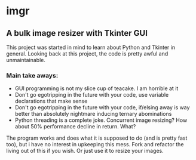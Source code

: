 # imgr
##  A bulk image resizer with Tkinter GUI

This project was started in mind to learn about Python and Tkinter in general. Looking back at this project, the code is pretty awful and unmaintainable.

### Main take aways:
* GUI programming is not my slice cup of teacake. I am horrible at it
* Don't go egotripping in the future with your code, use variable declarations that make sense
* Don't go egotripping in the future with your code, if/elsing away is way better than absolutely nightmare inducing ternary abominations
* Python threading is a complete joke. Concurrent image resizing? How about 50% performance decline in return. What?

The program works and does what it is supposed to do (and is pretty fast too), but i have no interest in upkeeping this mess. Fork and refactor the living out of this if you wish. Or just use it to resize your images.

